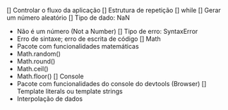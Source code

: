 [] Controlar o fluxo da aplicação
[] Estrutura de repetição
  [] while
[] Gerar um número aleatório
[] Tipo de dado: NaN
  - Não é um número (Not a Number)
[] Tipo de erro: SyntaxError
  - Erro de sintaxe; erro de escrita de código
[] Math
  - Pacote com funcionalidades matemáticas
  - Math.random()
  - Math.round()
  - Math.ceil()
  - Math.floor()
[] Console
  - Pacote com funcionalidades do console do devtools (Browser)
[] Template literals ou template strings
  - Interpolação de dados